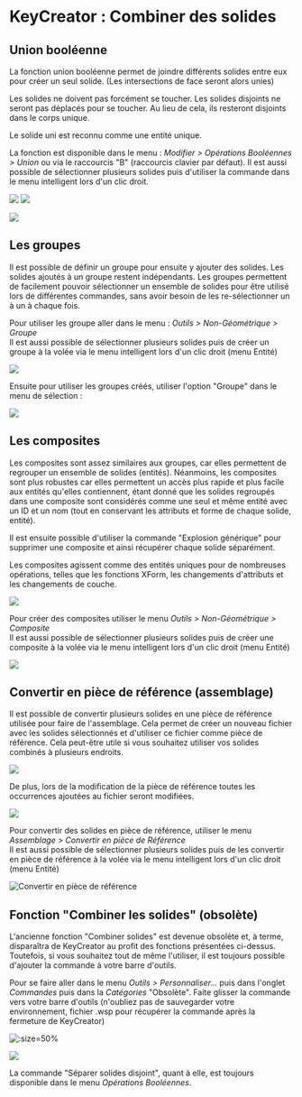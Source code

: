 # KeyCreator : Combiner des solides


## Union booléenne

La fonction union booléenne permet de joindre différents solides entre eux pour créer un seul solide. 
(Les intersections de face seront alors unies)

Les solides ne doivent pas forcément se toucher. Les solides disjoints ne seront pas déplacés pour se toucher. Au lieu de cela, ils resteront disjoints dans le corps unique. 

Le solide uni est reconnu comme une entité unique. 

La fonction est disponible dans le menu : *Modifier > Opérations Booléennes > Union* ou via le raccourcis "B" (raccourcis clavier par défaut). Il est aussi possible de sélectionner plusieurs solides puis d'utiliser la commande dans le menu intelligent lors d'un clic droit.

![](../assets/images_fiches/combiner-des-solides/2023-04-11-17-55-02.png) ![](../assets/images_fiches/combiner-des-solides/2023-04-11-17-55-20.png)

![](../assets/images_fiches/combiner-des-solides/2023-04-11-17-59-22.png)

## Les groupes

Il est possible de définir un groupe pour ensuite y ajouter des solides. Les solides ajoutés à un groupe restent indépendants. Les groupes permettent de facilement pouvoir sélectionner un ensemble de solides pour être utilisé lors de différentes commandes, sans avoir besoin de les re-sélectionner un à un à chaque fois.

Pour utiliser les groupe aller dans le menu : *Outils > Non-Géométrique > Groupe*  
Il est aussi possible de sélectionner plusieurs solides puis de créer un groupe à la volée via le menu intelligent lors d'un clic droit (menu Entité)

![](../assets/images_fiches/combiner-des-solides/groupes.png)

Ensuite pour utiliser les groupes créés, utiliser l'option "Groupe" dans le menu de sélection :

![](../assets/images_fiches/combiner-des-solides/2023-04-11-18-07-05.png)

## Les composites

Les composites sont assez similaires aux groupes, car elles permettent de regrouper un ensemble de solides (entités). Néanmoins, les composites sont plus robustes car elles permettent un accès plus rapide et plus facile aux entités qu'elles contiennent, étant donné que les solides regroupés dans une composite sont considérés comme une seul et même entité avec un ID et un nom (tout en conservant les attributs et forme de chaque solide, entité).

Il est ensuite possible d'utiliser la commande "Explosion générique" pour supprimer une composite et ainsi récupérer chaque solide séparément.

Les composites agissent comme des entités uniques pour de nombreuses opérations, telles que les fonctions XForm, les changements d'attributs et les changements de couche.

![](../assets/images_fiches/combiner-des-solides/2023-04-11-18-48-01.png)

Pour créer des composites utiliser le menu *Outils > Non-Géométrique > Composite*  
Il est aussi possible de sélectionner plusieurs solides puis de créer une composite à la volée via le menu intelligent lors d'un clic droit (menu Entité)

![](../assets/images_fiches/combiner-des-solides/composite.png)

## Convertir en pièce de référence (assemblage)

Il est possible de convertir plusieurs solides en une pièce de référence utilisée pour faire de l'assemblage. Cela permet de créer un nouveau fichier avec les solides sélectionnés et d'utiliser ce fichier comme pièce de référence. Cela peut-être utile si vous souhaitez utiliser vos solides combinés à plusieurs endroits.

![](../assets/images_fiches/combiner-des-solides/2023-04-11-19-20-19.png)

De plus, lors de la modification de la pièce de référence toutes les occurrences ajoutées au fichier seront modifiées.

![](../assets/images_fiches/combiner-des-solides/2023-04-11-19-21-58.png)

Pour convertir des solides en pièce de référence, utiliser le menu *Assemblage > Convertir en pièce de Référence*  
Il est aussi possible de sélectionner plusieurs solides puis de les convertir en pièce de référence à la volée via le menu intelligent lors d'un clic droit (menu Entité)

![Convertir en pièce de référence](../assets/images_fiches/combiner-des-solides/piece-reference.png)

## Fonction "Combiner les solides" (obsolète)

L'ancienne fonction "Combiner solides" est devenue obsolète et, à terme, disparaîtra de KeyCreator au profit des fonctions présentées ci-dessus.
Toutefois, si vous souhaitez tout de même l'utiliser, il est toujours possible d'ajouter la commande à votre barre d'outils. 

Pour se faire aller dans le menu *Outils > Personnaliser...* puis dans l'onglet *Commandes* puis dans la *Catégories* "Obsolète". Faite glisser la commande vers votre barre d'outils (n'oubliez pas de sauvegarder votre environnement, fichier .wsp pour récupérer la commande après la fermeture de KeyCreator)

![](../assets/images_fiches/combiner-des-solides/2023-04-11-19-34-47.png ':size=50%')

![](../assets/images_fiches/combiner-des-solides/2023-04-11-19-41-56.png)

La commande "Séparer solides disjoint", quant à elle, est toujours disponible dans le menu *Opérations Booléennes*.